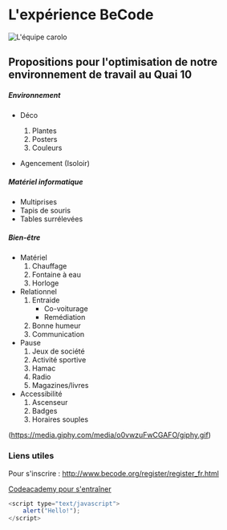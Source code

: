 # L'expérience BeCode

![L'équipe carolo](https://scontent.fbru3-1.fna.fbcdn.net/v/t31.0-8/21688181_583339048681298_1362532787281484538_o.jpg?oh=903cec79894015fc2855a8e15e83b876&oe=5AE2D198)

## Propositions pour l'optimisation de notre environnement de travail au Quai 10 ##

##### Environnement #####
* Déco
    1. Plantes
    1. Posters
    1. Couleurs

* Agencement (Isoloir)

##### Matériel informatique #####
* Multiprises
* Tapis de souris
* Tables surrélevées

##### Bien-être #####
* Matériel
  1. Chauffage
  1. Fontaine à eau
  1. Horloge
* Relationnel
  1. Entraide
      * Co-voiturage
      * Remédiation
  1. Bonne humeur
  1. Communication
* Pause
  1. Jeux de société
  1. Activité sportive
  1. Hamac
  1. Radio
  1. Magazines/livres
* Accessibilité
   1. Ascenseur
   1. Badges
   1. Horaires souples

(https://media.giphy.com/media/o0vwzuFwCGAFO/giphy.gif)

### Liens utiles ###

Pour s'inscrire : <http://www.becode.org/register/register_fr.html>

[Codeacademy pour s'entraîner](https://www.codecademy.com/fr)


```javascript
<script type="text/javascript">
    alert("Hello!");
</script>
```
